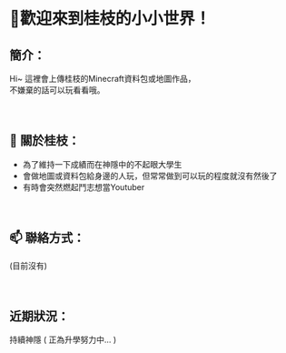 # 👋歡迎來到桂枝的小小世界！

## 簡介：
  Hi~ 這裡會上傳桂枝的Minecraft資料包或地圖作品， <br>
  不嫌棄的話可以玩看看哦。<br><br><br>

## 🔭 關於桂枝：
  - 為了維持一下成績而在神隱中的不起眼大學生 <br>
  - 會做地圖或資料包給身邊的人玩，但常常做到可以玩的程度就沒有然後了 <br>
  - 有時會突然燃起鬥志想當Youtuber <br><br><br>

## 📫 聯絡方式：
  (目前沒有) <br><br><br>
  
## 近期狀況：
  持續神隱  ( 正為升學努力中... )


<!--
**HolyGuizhi/HolyGuizhi** is a ✨ _special_ ✨ repository because its `README.md` (this file) appears on your GitHub profile.

Here are some ideas to get you started:

- 🔭 I’m currently working on ...
- 🌱 I’m currently learning ...
- 👯 I’m looking to collaborate on ...
- 🤔 I’m looking for help with ...
- 💬 Ask me about ...
- 📫 How to reach me: ...
- 😄 Pronouns: ...
- ⚡ Fun fact: ...
-->
